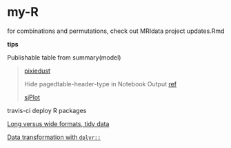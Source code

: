 # my-R
for combinations and permutations, check out MRIdata project updates.Rmd





**tips**



Publishable table from summary(model) 

>[pixiedust](https://cran.r-project.org/web/packages/pixiedust/vignettes/pixiedust.html)
>
>Hide pagedtable-header-type in Notebook Output [ref](https://stackoverflow.com/questions/46163466/data-frame-printing-in-r-markdown-how-to-hide-column-type)
>
>[sjPlot](https://cran.r-project.org/web/packages/sjPlot/vignettes/tab_model_estimates.html)







travis-ci deploy R packages







[Long versus wide formats, tidy data](https://bcaffo.github.com/MRIcloudTutorial/longVwide/longVwide.html)

[Data transformation with `dplyr::`](https://github.com/courtiol/Rguides)
